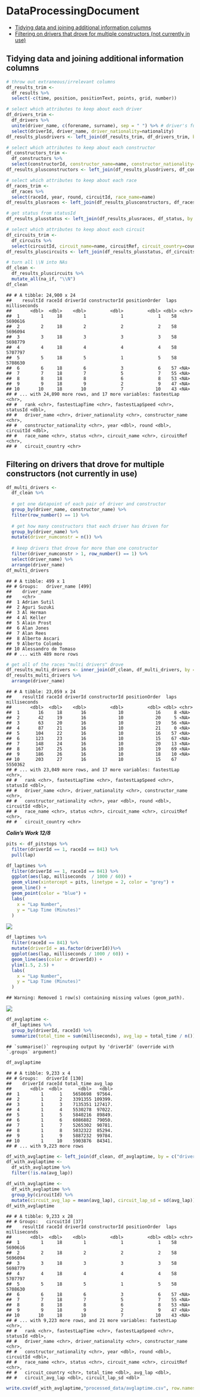 DataProcessingDocument
================

  - [Tidying data and joining additional information
    columns](#tidying-data-and-joining-additional-information-columns)
  - [Filtering on drivers that drove for multiple constructors (not
    currently in
    use)](#filtering-on-drivers-that-drove-for-multiple-constructors-not-currently-in-use)

## Tidying data and joining additional information columns

``` r
# throw out extraneous/irrelevant columns
df_results_trim <- 
  df_results %>%
  select(-c(time, position, positionText, points, grid, number))

# select which attributes to keep about each driver
df_drivers_trim <-
  df_drivers %>%
  unite(driver_name, c(forename, surname), sep = " ") %>% # driver's full name
  select(driverId, driver_name, driver_nationality=nationality)
df_results_plusdrivers <- left_join(df_results_trim, df_drivers_trim, by = "driverId")

# select which attributes to keep about each constructor
df_constructors_trim <-
  df_constructors %>%
  select(constructorId, constructor_name=name, constructor_nationality=nationality)
df_results_plusconstructors <- left_join(df_results_plusdrivers, df_constructors_trim, by = "constructorId")

# select which attributes to keep about each race
df_races_trim <-
  df_races %>%
  select(raceId, year, round, circuitId, race_name=name)
df_results_plusraces <- left_join(df_results_plusconstructors, df_races_trim, by = "raceId")

# get status from statusId
df_results_plusstatus <- left_join(df_results_plusraces, df_status, by = "statusId")

# select which attributes to keep about each circuit
df_circuits_trim <-
  df_circuits %>% 
  select(circuitId, circuit_name=name, circuitRef, circuit_country=country) 
df_results_pluscircuits <- left_join(df_results_plusstatus, df_circuits_trim, by = c("circuitId"))

# turn all \\N into NAs
df_clean <-
  df_results_pluscircuits %>%
  mutate_all(na_if, "\\N")
df_clean
```

    ## # A tibble: 24,900 x 24
    ##    resultId raceId driverId constructorId positionOrder  laps milliseconds
    ##       <dbl>  <dbl>    <dbl>         <dbl>         <dbl> <dbl> <chr>       
    ##  1        1     18        1             1             1    58 5690616     
    ##  2        2     18        2             2             2    58 5696094     
    ##  3        3     18        3             3             3    58 5698779     
    ##  4        4     18        4             4             4    58 5707797     
    ##  5        5     18        5             1             5    58 5708630     
    ##  6        6     18        6             3             6    57 <NA>        
    ##  7        7     18        7             5             7    55 <NA>        
    ##  8        8     18        8             6             8    53 <NA>        
    ##  9        9     18        9             2             9    47 <NA>        
    ## 10       10     18       10             7            10    43 <NA>        
    ## # ... with 24,890 more rows, and 17 more variables: fastestLap <chr>,
    ## #   rank <chr>, fastestLapTime <chr>, fastestLapSpeed <chr>, statusId <dbl>,
    ## #   driver_name <chr>, driver_nationality <chr>, constructor_name <chr>,
    ## #   constructor_nationality <chr>, year <dbl>, round <dbl>, circuitId <dbl>,
    ## #   race_name <chr>, status <chr>, circuit_name <chr>, circuitRef <chr>,
    ## #   circuit_country <chr>

## Filtering on drivers that drove for multiple constructors (not currently in use)

``` r
df_multi_drivers <-
  df_clean %>%
  
  # get one datapoint of each pair of driver and constructor
  group_by(driver_name, constructor_name) %>%
  filter(row_number() == 1) %>%
  
  # get how many constructors that each driver has driven for
  group_by(driver_name) %>%
  mutate(driver_numconstr = n()) %>%
  
  # keep drivers that drove for more than one constructor
  filter(driver_numconstr > 1, row_number() == 1) %>%
  select(driver_name) %>% 
  arrange(driver_name)
df_multi_drivers
```

    ## # A tibble: 499 x 1
    ## # Groups:   driver_name [499]
    ##    driver_name         
    ##    <chr>               
    ##  1 Adrian Sutil        
    ##  2 Aguri Suzuki        
    ##  3 Al Herman           
    ##  4 Al Keller           
    ##  5 Alain Prost         
    ##  6 Alan Jones          
    ##  7 Alan Rees           
    ##  8 Alberto Ascari      
    ##  9 Alberto Colombo     
    ## 10 Alessandro de Tomaso
    ## # ... with 489 more rows

``` r
# get all of the races "multi drivers" drove
df_results_multi_drivers <- inner_join(df_clean, df_multi_drivers, by = "driver_name")
df_results_multi_drivers %>% 
  arrange(driver_name)
```

    ## # A tibble: 23,059 x 24
    ##    resultId raceId driverId constructorId positionOrder  laps milliseconds
    ##       <dbl>  <dbl>    <dbl>         <dbl>         <dbl> <dbl> <chr>       
    ##  1       16     18       16            10            16     8 <NA>        
    ##  2       42     19       16            10            20     5 <NA>        
    ##  3       63     20       16            10            19    56 <NA>        
    ##  4       87     21       16            10            21     0 <NA>        
    ##  5      104     22       16            10            16    57 <NA>        
    ##  6      123     23       16            10            15    67 <NA>        
    ##  7      148     24       16            10            20    13 <NA>        
    ##  8      167     25       16            10            19    69 <NA>        
    ##  9      186     26       16            10            18    10 <NA>        
    ## 10      203     27       16            10            15    67 5550362     
    ## # ... with 23,049 more rows, and 17 more variables: fastestLap <chr>,
    ## #   rank <chr>, fastestLapTime <chr>, fastestLapSpeed <chr>, statusId <dbl>,
    ## #   driver_name <chr>, driver_nationality <chr>, constructor_name <chr>,
    ## #   constructor_nationality <chr>, year <dbl>, round <dbl>, circuitId <dbl>,
    ## #   race_name <chr>, status <chr>, circuit_name <chr>, circuitRef <chr>,
    ## #   circuit_country <chr>

***Colin’s Work 12/8***

``` r
pits <- df_pitstops %>% 
  filter(driverId == 1, raceId == 841) %>% 
  pull(lap)

df_laptimes %>% 
  filter(driverId == 1, raceId == 841) %>% 
  ggplot(aes(lap, milliseconds  / 1000 / 60)) + 
  geom_vline(xintercept = pits, linetype = 2, color = "grey") +
  geom_line() +
  geom_point(color = "blue") + 
  labs(
    x = "Lap Number",
    y = "Lap Time (Minutes)"
  )
```

![](dataProcessingDocument_files/figure-gfm/lap%20and%20laptimes%20visualization%20for%20specific%20race%20and%20racer-1.png)<!-- -->

``` r
df_laptimes %>% 
  filter(raceId == 841) %>% 
  mutate(driverId = as.factor(driverId))%>% 
  ggplot(aes(lap, milliseconds / 1000 / 60)) +
  geom_line(aes(color = driverId)) + 
  ylim(1.5, 2.5) + 
  labs(
    x = "Lap Number",
    y = "Lap Time (Minutes)"
  )
```

    ## Warning: Removed 1 row(s) containing missing values (geom_path).

![](dataProcessingDocument_files/figure-gfm/lap%20number%20&%20laptimes%20for%20all%20racers%20in%20a%20given%20race-1.png)<!-- -->

``` r
df_avglaptime <-
  df_laptimes %>% 
  group_by(driverId, raceId) %>%
  summarize(total_time = sum(milliseconds), avg_lap = total_time / n())
```

    ## `summarise()` regrouping output by 'driverId' (override with `.groups` argument)

``` r
df_avglaptime
```

    ## # A tibble: 9,233 x 4
    ## # Groups:   driverId [130]
    ##    driverId raceId total_time avg_lap
    ##       <dbl>  <dbl>      <dbl>   <dbl>
    ##  1        1      1    5658698  97564.
    ##  2        1      2    3391355 109399.
    ##  3        1      3    7135351 127417.
    ##  4        1      4    5530278  97022.
    ##  5        1      5    5840216  89849.
    ##  6        1      6    6086882  79050.
    ##  7        1      7    5265302  90781.
    ##  8        1      8    5032322  85294.
    ##  9        1      9    5887232  99784.
    ## 10        1     10    5903876  84341.
    ## # ... with 9,223 more rows

``` r
df_with_avglaptime <- left_join(df_clean, df_avglaptime, by = c("driverId", "raceId"))
df_with_avglaptime <-
  df_with_avglaptime %>% 
  filter(!is.na(avg_lap))

df_with_avglaptime <-
  df_with_avglaptime %>% 
  group_by(circuitId) %>%
  mutate(circuit_avg_lap = mean(avg_lap), circuit_lap_sd = sd(avg_lap))
df_with_avglaptime
```

    ## # A tibble: 9,233 x 28
    ## # Groups:   circuitId [37]
    ##    resultId raceId driverId constructorId positionOrder  laps milliseconds
    ##       <dbl>  <dbl>    <dbl>         <dbl>         <dbl> <dbl> <chr>       
    ##  1        1     18        1             1             1    58 5690616     
    ##  2        2     18        2             2             2    58 5696094     
    ##  3        3     18        3             3             3    58 5698779     
    ##  4        4     18        4             4             4    58 5707797     
    ##  5        5     18        5             1             5    58 5708630     
    ##  6        6     18        6             3             6    57 <NA>        
    ##  7        7     18        7             5             7    55 <NA>        
    ##  8        8     18        8             6             8    53 <NA>        
    ##  9        9     18        9             2             9    47 <NA>        
    ## 10       10     18       10             7            10    43 <NA>        
    ## # ... with 9,223 more rows, and 21 more variables: fastestLap <chr>,
    ## #   rank <chr>, fastestLapTime <chr>, fastestLapSpeed <chr>, statusId <dbl>,
    ## #   driver_name <chr>, driver_nationality <chr>, constructor_name <chr>,
    ## #   constructor_nationality <chr>, year <dbl>, round <dbl>, circuitId <dbl>,
    ## #   race_name <chr>, status <chr>, circuit_name <chr>, circuitRef <chr>,
    ## #   circuit_country <chr>, total_time <dbl>, avg_lap <dbl>,
    ## #   circuit_avg_lap <dbl>, circuit_lap_sd <dbl>

``` r
write.csv(df_with_avglaptime,"processed_data/avglaptime.csv", row.names = FALSE)
```
